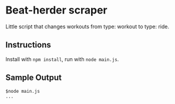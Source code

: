 # Beat-herder scraper 

Little script that changes workouts from type: workout to type: ride.

## Instructions 

Install with `npm install`, run with `node main.js`. 

## Sample Output 

```
$node main.js
...
```
